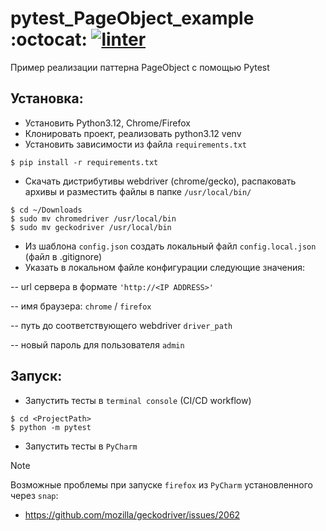 # pytest_PageObject_example :octocat: [![linter](https://github.com/sarzamas/pytest_PageObject_example/actions/workflows/linter.yaml/badge.svg?branch=main&event=push)](https://github.com/sarzamas/pytest_PageObject_example/actions/workflows/linter.yaml)
Пример реализации паттерна PageObject с помощью Pytest
## Установка:
- Установить Python3.12, Chrome/Firefox
- Клонировать проект, реализовать python3.12 venv
- Установить зависимости из файла `requirements.txt`
```code
$ pip install -r requirements.txt
```
- Скачать дистрибутивы webdriver (chrome/gecko), распаковать архивы и разместить файлы в папке `/usr/local/bin/`
```code
$ cd ~/Downloads
$ sudo mv chromedriver /usr/local/bin
$ sudo mv geckodriver /usr/local/bin
```
- Из шаблона `config.json` создать локальный файл `config.local.json` (файл в .gitignore)
- Указать в локальном файле конфигурации следующие значения:

-- url сервера в формате `'http://<IP ADDRESS>'`

-- имя браузера: `chrome` / `firefox`

-- путь до соответствующего webdriver `driver_path`

-- новый пароль для пользователя `admin`

## Запуск:
- Запустить тесты в `terminal console` (CI/CD workflow)
```code
$ cd <ProjectPath>
$ python -m pytest
```
- Запустить тесты в `PyCharm`

> [!NOTE]
> Возможные проблемы при запуске `firefox` из `PyCharm` установленного через `snap`:
> - https://github.com/mozilla/geckodriver/issues/2062
